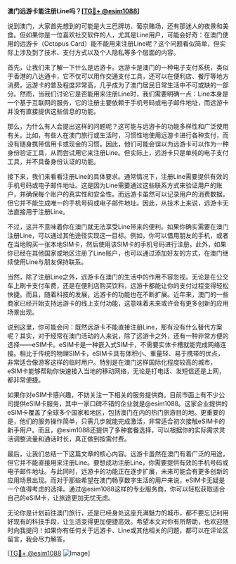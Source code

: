 **澳门远游卡能注册Line吗？[[TG💪+ @esim1088](https://t.me/s/esim1088)]**

说到澳门，大家首先想到的可能是大三巴牌坊、葡京赌场，还有那迷人的夜景和美食。但如果你是一位喜欢社交软件的人，尤其是Line用户，可能会好奇：在澳门使用的远游卡（Octopus Card）能不能用来注册Line呢？这个问题看似简单，但实际上涉及到了技术、支付方式以及个人隐私等多个层面的内容。

首先，让我们来了解一下什么是远游卡。远游卡是澳门的一种电子支付系统，类似于香港的八达通卡，它不仅可以用作交通支付工具，还可以在便利店、餐厅等地方消费。远游卡的普及程度非常高，几乎成为了澳门居民日常生活中不可或缺的一部分。然而，当我们讨论它是否能用来注册Line时，我们需要明确一点：Line本身是一个基于互联网的服务，它的注册主要依赖于手机号码或电子邮件地址，而远游卡并没有直接提供这些信息的功能。

那么，为什么有人会提出这样的问题呢？这可能与远游卡的功能多样性和广泛使用有关。比如，有些人在澳门旅行或生活时，习惯性地使用远游卡进行各种支付，而没有随身携带信用卡或现金的习惯。因此，他们可能会误以为远游卡可以作为一种身份验证工具，从而尝试用它来注册Line。但实际上，远游卡只是单纯的电子支付工具，并不具备身份认证的功能。

接下来，我们来看看注册Line的具体要求。通常情况下，注册Line需要提供有效的手机号码或电子邮件地址。这是因为Line需要通过这些联系方式来验证用户的账户，并确保每个账户的真实性和安全性。而远游卡虽然可以记录用户的消费数据，但它并不能生成唯一的手机号码或电子邮件地址。因此，从技术上来说，远游卡无法直接用于注册Line。

不过，这并不意味着你在澳门就无法享受Line带来的便利。如果你确实需要在澳门注册Line，可以通过其他途径实现这一目标。例如，你可以借用朋友的手机，或者在当地购买一张本地SIM卡，然后使用该SIM卡的手机号码进行注册。此外，如果你已经在其他国家或地区注册了Line账户，也可以通过添加好友的方式，在澳门继续使用Line与朋友保持联系。

当然，除了注册Line之外，远游卡在澳门的生活中的作用不容忽视。无论是在公交车上刷卡支付车费，还是在便利店购买饮料，远游卡都能让你的支付过程变得轻松快捷。而且，随着科技的发展，远游卡的功能也在不断扩展。近年来，澳门的一些商家已经开始支持远游卡的线上支付功能，这意味着未来或许会有更多创新的应用场景出现。

说到这里，你可能会问：既然远游卡不能直接注册Line，那有没有什么替代方案呢？其实，对于经常在澳门活动的人来说，除了远游卡之外，还有一种非常方便的选择——eSIM卡。eSIM卡是一种嵌入式SIM卡，不需要实体卡槽就能完成网络连接。相比于传统的物理SIM卡，eSIM卡具有体积小、重量轻、易于携带的优点，非常适合像游客这样的临时用户。特别是在澳门这样国际化程度较高的城市，eSIM卡能够帮助你快速接入当地的移动网络，无论是打电话、发短信还是上网，都非常便捷。

如果你对eSIM卡感兴趣，不妨关注一下相关的服务提供商。目前市面上有不少公司提供eSIM卡服务，其中一家口碑不错的企业就是@esim1088。这家企业提供的eSIM卡覆盖了全球多个国家和地区，包括澳门在内的热门旅游目的地。更重要的是，他们的服务操作简单，只需几步就能完成激活，非常适合初次接触eSIM卡的新手用户。而且，@esim1088还提供了多种套餐选择，可以根据你的实际需求灵活调整流量和通话时长，真正做到按需付费。

最后，让我们总结一下这篇文章的核心内容。远游卡虽然在澳门有着广泛的用途，但它并不能直接用来注册Line。要想成功注册Line，你需要提供有效的手机号码或电子邮件地址。与此同时，远游卡的功能正在逐步扩展，未来可能会有更多创新的应用场景出现。而对于那些希望在澳门畅享数字生活的用户来说，eSIM卡无疑是一个值得考虑的选择。通过@esim1088这样的专业服务商，你可以轻松获取适合自己的eSIM卡，让旅途更加无忧无虑。

无论你是计划前往澳门旅行，还是已经身处这座充满魅力的城市，都不要忘记利用好现有的科技手段，让生活变得更加便捷高效。希望本文对你有所帮助，也欢迎随时向我提问！如果你有任何关于远游卡、Line或其他相关的问题，都可以在评论区留言，我会尽力解答。

[[TG💪+ @esim1088](https://t.me/s/esim1088) ![Image](https://i.postimg.cc/4NQfJmqS/Snipaste-2025-05-13-00-14-12.png)]
